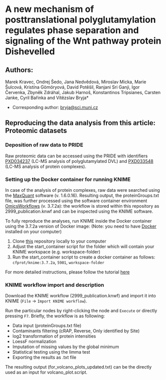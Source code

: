 # A new mechanism of posttranslational polyglutamylation regulates phase separation and signaling of the Wnt pathway protein Dishevelled

## Authors: 
Marek Kravec, Ondrej Šedo, Jana Nedvědová, Miroslav Micka, Marie Šulcová, Kristína Gömöryová, David Potěšil, Ranjani Sri Ganji, Igor Červenka, Zbyněk Zdráhal, Jakub Harnoš, Konstantinos Tripsianes, Carsten Janke, Cyril Bařinka and Vítězslav Bryja*

* Corresponding author: bryja@sci.muni.cz

## Reproducing the data analysis from this article: **Proteomic datasets**

### Deposition of raw data to PRIDE

Raw proteomic data can be accessed using the PRIDE with identifiers [PXD034237](https://www.ebi.ac.uk/pride/archive?keyword=PXD034237) (LC-MS analysis of polyglutamylated DVL) and [PXD033548](https://www.ebi.ac.uk/pride/archive?keyword=PXD033548) (LC-MS analysis of protein complexes). 

### Setting up the Docker container for running KNIME
In case of the analysis of protein complexes, raw data were searched using the [MaxQuant](https://www.maxquant.org/) software (v. 1.6.0.16). Resulting output, the proteinGroups.txt file, was further processed using the software container environment [OmicsWorkflows](https://github.com/OmicsWorkflows) (v. 3.7.2a): the workflow is stored within this repository as 2999_publication.knwf and can be inspected using the KNIME software.

To fully reproduce the analyses, run KNIME inside the Docker container using the 3.7.2a version of Docker image:
(Note: you need to have [Docker](https://docs.docker.com/get-docker/) installed on your computer)

1) Clone [this](https://github.com/OmicsWorkflows/KNIME_docker_vnc) repository locally to your computer
2) Adjust the start_container script for the folder which will contain your KNIME workspace (e.g. workspace-folder)
3) Run the start_container script to create a docker container as follows:
`cfprot/knime:3.7.2a`, `5901`, `workspace-folder`

For more detailed instructions, please follow the tutorial [here](https://github.com/OmicsWorkflows/KNIME_docker_vnc)

### KNIME workflow import and description

Download the KNIME workflow (2999_publication.knwf) and import it into KNIME (`File` -> `Import KNIME workflow`). 

Run the particular nodes by right-clicking the node and `Execute` or directly pressing `F7`. 
Briefly, the workflow is as following:

* Data input (proteinGroups.txt file)
* Contaminants filtering (cRAP, Reverse, Only identified by Site)
* log2 transformation of protein intensities
* LoessF normalization
* Imputation of missing values by the global minimum
* Statistical testing using the limma test
* Exporting the results as .txt file 

The resulting output (for_volcano_plots_updated.txt) can be the directly used as an input for volcano_plot.script. 




